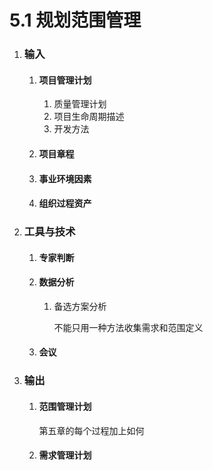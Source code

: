 # 5.1 规划范围管理

1. ### 输入

   1. #### 项目管理计划

      1. 质量管理计划
      2. 项目生命周期描述
      3. 开发方法

   2. #### 项目章程

   3. #### 事业环境因素

   4. #### 组织过程资产

2. ### 工具与技术

   1. #### 专家判断

   2. #### 数据分析

      1. 备选方案分析

         不能只用一种方法收集需求和范围定义

   3. #### 会议

3. ### 输出

   1. #### 范围管理计划

      第五章的每个过程加上如何

   2. #### 需求管理计划